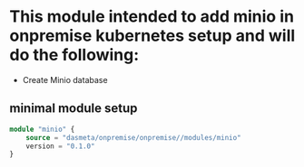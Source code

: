 # This module intended to add minio in onpremise kubernetes setup and will do the following: 
* Create Minio database 

## minimal module setup
```terraform
module "minio" {
    source = "dasmeta/onpremise/onpremise//modules/minio"
    version = "0.1.0"
}
```